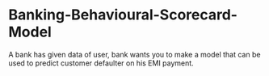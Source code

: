 # Banking-Behavioural-Scorecard-Model

A bank has given data of user, bank wants you to make a model that can be used to predict customer defaulter on his EMI payment.
